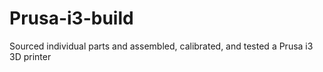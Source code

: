 # Prusa-i3-build
Sourced individual parts and assembled, calibrated, and tested a Prusa i3 3D printer
